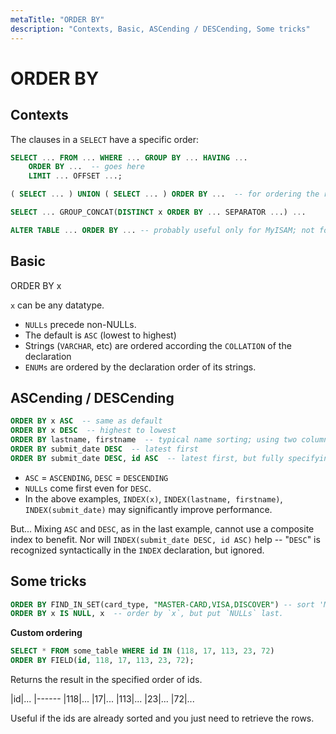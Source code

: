 ```yaml
---
metaTitle: "ORDER BY"
description: "Contexts, Basic, ASCending / DESCending, Some tricks"
---
```


# ORDER BY



## Contexts


The clauses in a `SELECT` have a specific order:

```sql
SELECT ... FROM ... WHERE ... GROUP BY ... HAVING ...
    ORDER BY ...  -- goes here
    LIMIT ... OFFSET ...;

( SELECT ... ) UNION ( SELECT ... ) ORDER BY ...  -- for ordering the result of the UNION.

SELECT ... GROUP_CONCAT(DISTINCT x ORDER BY ... SEPARATOR ...) ...

ALTER TABLE ... ORDER BY ... -- probably useful only for MyISAM; not for InnoDB

```



## Basic


ORDER BY x

`x` can be any datatype.

- `NULLs` precede non-NULLs.
- The default is `ASC` (lowest to highest)
- Strings (`VARCHAR`, etc) are ordered according the `COLLATION` of the declaration
- `ENUMs` are ordered by the declaration order of its strings.



## ASCending / DESCending


```sql
ORDER BY x ASC  -- same as default
ORDER BY x DESC  -- highest to lowest
ORDER BY lastname, firstname  -- typical name sorting; using two columns
ORDER BY submit_date DESC  -- latest first
ORDER BY submit_date DESC, id ASC  -- latest first, but fully specifying order.

```


- `ASC` = `ASCENDING`, `DESC` = `DESCENDING`
- `NULLs` come first even for `DESC`.
- In the above examples, `INDEX(x)`, `INDEX(lastname, firstname)`, `INDEX(submit_date)`  may significantly improve performance.

But... Mixing `ASC` and `DESC`, as in the last example, cannot use a composite index to benefit.  Nor will `INDEX(submit_date DESC, id ASC)` help -- "`DESC`" is recognized syntactically in the `INDEX` declaration, but ignored.



## Some tricks


```sql
ORDER BY FIND_IN_SET(card_type, "MASTER-CARD,VISA,DISCOVER") -- sort 'MASTER-CARD' first.
ORDER BY x IS NULL, x  -- order by `x`, but put `NULLs` last.

```

**Custom ordering**

```sql
SELECT * FROM some_table WHERE id IN (118, 17, 113, 23, 72) 
ORDER BY FIELD(id, 118, 17, 113, 23, 72);

```

Returns the result in the specified order of ids.

|id|...
|------
|118|...
|17|...
|113|...
|23|...
|72|...

Useful if the ids are already sorted and you just need to retrieve the rows.

